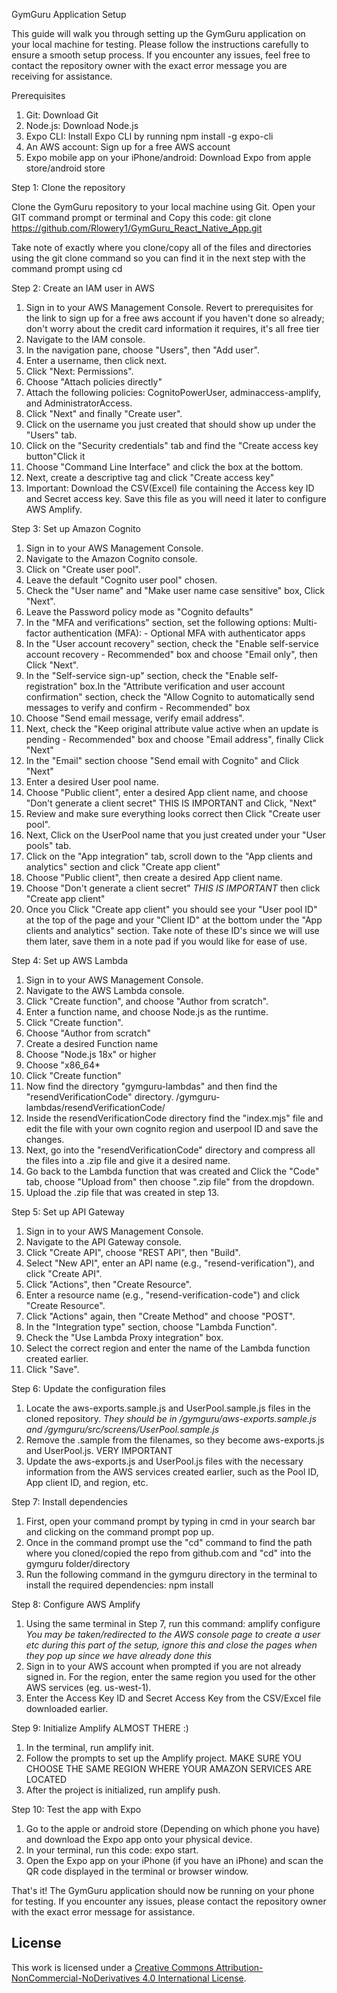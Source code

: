 GymGuru Application Setup

This guide will walk you through setting up the GymGuru application on your local machine for testing. Please follow the instructions carefully to ensure a smooth setup 
process. If you encounter any issues, feel free to contact the repository owner with the exact error message you are receiving for assistance.

Prerequisites
1. Git: Download Git
2. Node.js: Download Node.js
4. Expo CLI: Install Expo CLI by running npm install -g expo-cli
5. An AWS account: Sign up for a free AWS account
6. Expo mobile app on your iPhone/android: Download Expo from apple store/android store

Step 1: Clone the repository

Clone the GymGuru repository to your local machine using Git. Open your GIT command prompt or terminal and Copy this code: git clone https://github.com/Rlowery1/GymGuru_React_Native_App.git

Take note of exactly where you clone/copy all of the files and directories using the git clone command so you can find it in the next step with the command prompt using cd

Step 2: Create an IAM user in AWS

1. Sign in to your AWS Management Console. Revert to prerequisites for the link to sign up for a free aws account if you haven't done so already; don't worry about the credit card information it requires, it's all free tier
2. Navigate to the IAM console.
3. In the navigation pane, choose "Users", then "Add user".
4. Enter a username, then click next.
5. Click "Next: Permissions".
6. Choose "Attach policies directly"
7. Attach the following policies: CognitoPowerUser, adminaccess-amplify, and AdministratorAccess.
8. Click "Next" and finally "Create user".
9. Click on the username you just created that should show up under the "Users" tab.
10. Click on the "Security credentials" tab and find the "Create access key button"Click it
11. Choose "Command Line Interface" and click the box at the bottom.
12. Next, create a descriptive tag and click "Create access key"
13. Important: Download the CSV(Excel) file containing the Access key ID and Secret access key. Save this file as you will need it later to configure AWS Amplify.

Step 3: Set up Amazon Cognito

1. Sign in to your AWS Management Console.
2. Navigate to the Amazon Cognito console.
3. Click on "Create user pool".
4. Leave the default "Cognito user pool" chosen.
5. Check the "User name" and "Make user name case sensitive" box, Click "Next".
6. Leave the Password policy mode as "Cognito defaults"
7. In the "MFA and verifications" section, set the following options: Multi-factor authentication (MFA): - Optional MFA with authenticator apps
8. In the "User account recovery" section, check the "Enable self-service account recovery - Recommended" box and choose "Email only", then Click "Next".
9. In the "Self-service sign-up" section, check the "Enable self-registration" box.In the "Attribute verification and user account confirmation" section, check the "Allow Cognito to automatically send messages to verify and confirm - Recommended" box
10. Choose "Send email message, verify email address".
11. Next, check the "Keep original attribute value active when an update is pending - Recommended" box and choose "Email address", finally Click "Next"
12. In the "Email" section choose "Send email with Cognito" and Click "Next"
13. Enter a desired User pool name.
14. Choose "Public client", enter a desired App client name, and choose "Don't generate a client secret" THIS IS IMPORTANT and Click, "Next"
15. Review and make sure everything looks correct then Click "Create user pool".
16. Next, Click on the UserPool name that you just created under your "User pools" tab.
17. Click on the "App integration" tab, scroll down to the "App clients and analytics" section and click "Create app client"
18. Choose "Public client", then create a desired App client name.
19. Choose "Don't generate a client secret" *THIS IS IMPORTANT* then click "Create app client"
20. Once you Click "Create app client" you should see your "User pool ID" at the top of the page and your "Client ID" at the bottom under the "App clients and analytics" section. Take note of these ID's since we will use them later, save them in a note pad if you would like for ease of use.

Step 4: Set up AWS Lambda

1. Sign in to your AWS Management Console.
2. Navigate to the AWS Lambda console.
3. Click "Create function", and choose "Author from scratch".
4. Enter a function name, and choose Node.js as the runtime.
5. Click "Create function".
6. Choose "Author from scratch"
7. Create a desired Function name
8. Choose "Node.js 18x" or higher
9. Choose "x86_64*
10. Click "Create function"
11. Now find the directory "gymguru-lambdas" and then find the "resendVerificationCode" directory. /gymguru-lambdas/resendVerificationCode/
12. Inside the resendVerificationCode directory find the "index.mjs" file and edit the file with your own cognito region and userpool ID and save the changes.
13. Next, go into the "resendVerificationCode" directory and compress all the files into a .zip file and give it a desired name.
14. Go back to the Lambda function that was created and Click the "Code" tab, choose "Upload from" then choose ".zip file" from the dropdown.
15. Upload the .zip file that was created in step 13.

Step 5: Set up API Gateway

1. Sign in to your AWS Management Console.
2. Navigate to the API Gateway console.
3. Click "Create API", choose "REST API", then "Build".
4. Select "New API", enter an API name (e.g., "resend-verification"), and click "Create API".
5. Click "Actions", then "Create Resource".
6. Enter a resource name (e.g., "resend-verification-code") and click "Create Resource".
7. Click "Actions" again, then "Create Method" and choose "POST".
8. In the "Integration type" section, choose "Lambda Function".
9. Check the "Use Lambda Proxy integration" box.
10. Select the correct region and enter the name of the Lambda function created earlier.
11. Click "Save".

Step 6: Update the configuration files

1. Locate the aws-exports.sample.js and UserPool.sample.js files in the cloned repository. *They should be in /gymguru/aws-exports.sample.js and /gymguru/src/screens/UserPool.sample.js*
2. Remove the .sample from the filenames, so they become aws-exports.js and UserPool.js. VERY IMPORTANT
3. Update the aws-exports.js and UserPool.js files with the necessary information from the AWS services created earlier, such as the Pool ID, App client ID, and region, etc.

Step 7: Install dependencies

1. First, open your command prompt by typing in cmd in your search bar and clicking on the command prompt pop up.
2. Once in the command prompt use the "cd" command to find the path where you cloned/copied the repo from github.com and "cd" into the gymguru folder/directory
3. Run the following command in the gymguru directory in the terminal to install the required dependencies: npm install

Step 8: Configure AWS Amplify

1. Using the same terminal in Step 7, run this command: amplify configure *You may be taken/redirected to the AWS console page to create a user etc during this part of the setup, ignore this and close the pages when they pop up since we have already done this*
2. Sign in to your AWS account when prompted if you are not already signed in. For the region, enter the same region you used for the other AWS services (eg. us-west-1).
3. Enter the Access Key ID and Secret Access Key from the CSV/Excel file downloaded earlier.

Step 9: Initialize Amplify ALMOST THERE :)

1. In the terminal, run amplify init.
2. Follow the prompts to set up the Amplify project. MAKE SURE YOU CHOOSE THE SAME REGION WHERE YOUR AMAZON SERVICES ARE LOCATED
3. After the project is initialized, run amplify push.

Step 10: Test the app with Expo

1. Go to the apple or android store (Depending on which phone you have) and download the Expo app onto your physical device.
2. In your terminal, run this code: expo start.
3. Open the Expo app on your iPhone (if you have an iPhone) and scan the QR code displayed in the terminal or browser window.

That's it! The GymGuru application should now be running on your phone for testing. If you encounter any issues, please contact the repository owner with the exact error message for assistance.

## License

This work is licensed under a [Creative Commons Attribution-NonCommercial-NoDerivatives 4.0 International License](https://creativecommons.org/licenses/by-nc-nd/4.0/).
